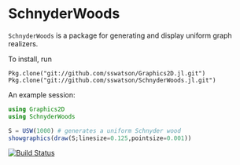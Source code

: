 # SchnyderWoods

`SchnyderWoods` is a package for generating and display uniform 
graph realizers. 

To install, run 

`Pkg.clone("git://github.com/sswatson/Graphics2D.jl.git")`
`Pkg.clone("git://github.com/sswatson/SchnyderWoods.jl.git")`

An example session: 

```julia
using Graphics2D
using SchnyderWoods

S = USW(1000) # generates a uniform Schnyder wood
showgraphics(draw(S;linesize=0.125,pointsize=0.001))
```

[![Build Status](https://travis-ci.org/sswatson/SchnyderWoods.jl.svg?branch=master)](https://travis-ci.org/sswatson/SchnyderWoods.jl)
